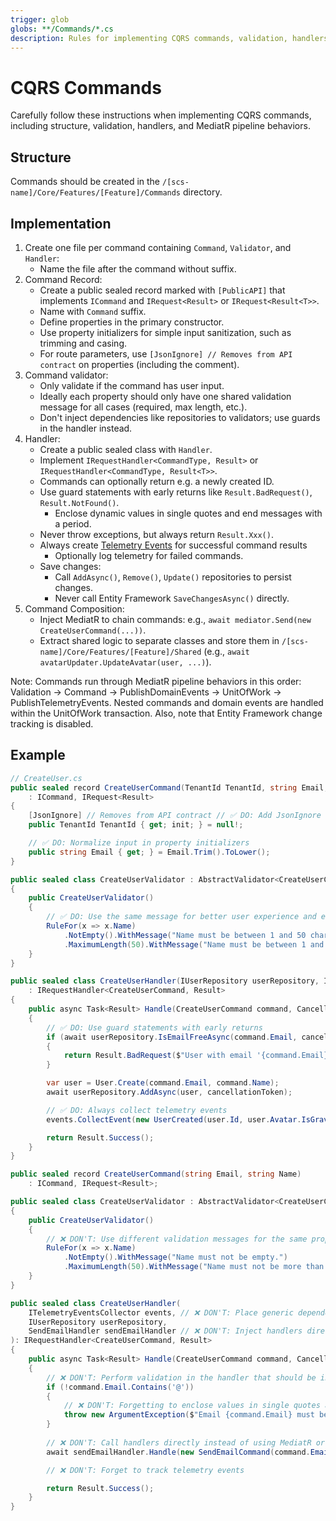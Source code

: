```yaml
---
trigger: glob
globs: **/Commands/*.cs
description: Rules for implementing CQRS commands, validation, handlers, and structure
---
```


# CQRS Commands

Carefully follow these instructions when implementing CQRS commands, including structure, validation, handlers, and MediatR pipeline behaviors.

## Structure

Commands should be created in the `/[scs-name]/Core/Features/[Feature]/Commands` directory.

## Implementation

1. Create one file per command containing `Command`, `Validator`, and `Handler`:
   - Name the file after the command without suffix.
2. Command Record:
   - Create a public sealed record marked with `[PublicAPI]` that implements `ICommand` and `IRequest<Result>` or `IRequest<Result<T>>`.
   - Name with `Command` suffix.
   - Define properties in the primary constructor.
   - Use property initializers for simple input sanitization, such as trimming and casing.
   - For route parameters, use `[JsonIgnore] // Removes from API contract` on properties (including the comment).
3. Command validator:
   - Only validate if the command has user input.
   - Ideally each property should only have one shared validation message for all cases (required, max length, etc.).
   - Don't inject dependencies like repositories to validators; use guards in the handler instead.
4. Handler:
   - Create a public sealed class with `Handler`.
   - Implement `IRequestHandler<CommandType, Result>` or `IRequestHandler<CommandType, Result<T>>`.
   - Commands can optionally return e.g. a newly created ID.
   - Use guard statements with early returns like `Result.BadRequest()`, `Result.NotFound()`.
     - Enclose dynamic values in single quotes and end messages with a period.
   - Never throw exceptions, but always return `Result.Xxx()`.
   - Always create [Telemetry Events](/.windsurf/rules/backend/telemetry-events.md) for successful command results
     - Optionally log telemetry for failed commands.
   - Save changes:
     - Call `AddAsync()`, `Remove()`, `Update()` repositories to persist changes.
     - Never call Entity Framework `SaveChangesAsync()` directly.
5. Command Composition:
   - Inject MediatR to chain commands: e.g., `await mediator.Send(new CreateUserCommand(...))`.
   - Extract shared logic to separate classes and store them in `/[scs-name]/Core/Features/[Feature]/Shared` (e.g., `await avatarUpdater.UpdateAvatar(user, ...)`).

Note: Commands run through MediatR pipeline behaviors in this order: Validation → Command → PublishDomainEvents → UnitOfWork → PublishTelemetryEvents. Nested commands and domain events are handled within the UnitOfWork transaction. Also, note that Entity Framework change tracking is disabled.

## Example

```csharp
// CreateUser.cs
public sealed record CreateUserCommand(TenantId TenantId, string Email, string Name)
    : ICommand, IRequest<Result>
{
    [JsonIgnore] // Removes from API contract // ✅ DO: Add JsonIgnore for route parameters 
    public TenantId TenantId { get; init; } = null!;

    // ✅ DO: Normalize input in property initializers
    public string Email { get; } = Email.Trim().ToLower();
}

public sealed class CreateUserValidator : AbstractValidator<CreateUserCommand>
{
    public CreateUserValidator()
    {
        // ✅ DO: Use the same message for better user experience and easier localization
        RuleFor(x => x.Name)
            .NotEmpty().WithMessage("Name must be between 1 and 50 characters.")
            .MaximumLength(50).WithMessage("Name must be between 1 and 50 characters.");
    }
}

public sealed class CreateUserHandler(IUserRepository userRepository, ITelemetryEventsCollector events)
    : IRequestHandler<CreateUserCommand, Result>
{
    public async Task<Result> Handle(CreateUserCommand command, CancellationToken cancellationToken)
    {
        // ✅ DO: Use guard statements with early returns
        if (await userRepository.IsEmailFreeAsync(command.Email, cancellationToken) == false)
        {
            return Result.BadRequest($"User with email '{command.Email}' already exists.");
        }

        var user = User.Create(command.Email, command.Name);
        await userRepository.AddAsync(user, cancellationToken);

        // ✅ DO: Always collect telemetry events
        events.CollectEvent(new UserCreated(user.Id, user.Avatar.IsGravatar));

        return Result.Success();
    }
}
```

```csharp
public sealed record CreateUserCommand(string Email, string Name)
    : ICommand, IRequest<Result>;

public sealed class CreateUserValidator : AbstractValidator<CreateUserCommand>
{
    public CreateUserValidator()
    {
        // ❌ DON'T: Use different validation messages for the same property
        RuleFor(x => x.Name)
            .NotEmpty().WithMessage("Name must not be empty.")
            .MaximumLength(50).WithMessage("Name must not be more than 50 characters.");
    }
}

public sealed class CreateUserHandler(
    ITelemetryEventsCollector events, // ❌ DON'T: Place generic dependencies before specific ones
    IUserRepository userRepository,
    SendEmailHandler sendEmailHandler // ❌ DON'T: Inject handlers directly
): IRequestHandler<CreateUserCommand, Result>
{
    public async Task<Result> Handle(CreateUserCommand command, CancellationToken cancellationToken)
    {
        // ❌ DON'T: Perform validation in the handler that should be in the validator
        if (!command.Email.Contains('@'))
        {
            // ❌ DON'T: Forgetting to enclose values in single quotes and forgetting trailing period
            throw new ArgumentException($"Email {command.Email} must be valid"); // ❌ DON'T: Throw exceptions
        }
               
        // ❌ DON'T: Call handlers directly instead of using MediatR or raise domain events
        await sendEmailHandler.Handle(new SendEmailCommand(command.Email, "Welcome!"), cancellationToken);

        // ❌ DON'T: Forget to track telemetry events

        return Result.Success();
    }
}
```
